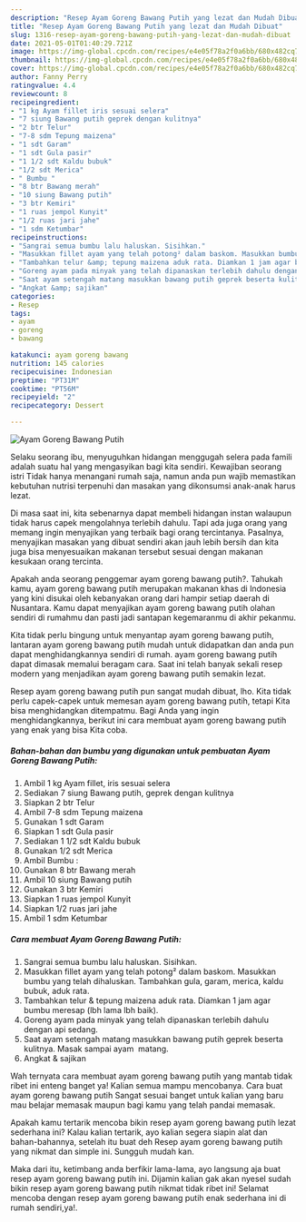 ```yaml
---
description: "Resep Ayam Goreng Bawang Putih yang lezat dan Mudah Dibuat"
title: "Resep Ayam Goreng Bawang Putih yang lezat dan Mudah Dibuat"
slug: 1316-resep-ayam-goreng-bawang-putih-yang-lezat-dan-mudah-dibuat
date: 2021-05-01T01:40:29.721Z
image: https://img-global.cpcdn.com/recipes/e4e05f78a2f0a6bb/680x482cq70/ayam-goreng-bawang-putih-foto-resep-utama.jpg
thumbnail: https://img-global.cpcdn.com/recipes/e4e05f78a2f0a6bb/680x482cq70/ayam-goreng-bawang-putih-foto-resep-utama.jpg
cover: https://img-global.cpcdn.com/recipes/e4e05f78a2f0a6bb/680x482cq70/ayam-goreng-bawang-putih-foto-resep-utama.jpg
author: Fanny Perry
ratingvalue: 4.4
reviewcount: 8
recipeingredient:
- "1 kg Ayam fillet iris sesuai selera"
- "7 siung Bawang putih geprek dengan kulitnya"
- "2 btr Telur"
- "7-8 sdm Tepung maizena"
- "1 sdt Garam"
- "1 sdt Gula pasir"
- "1 1/2 sdt Kaldu bubuk"
- "1/2 sdt Merica"
- " Bumbu "
- "8 btr Bawang merah"
- "10 siung Bawang putih"
- "3 btr Kemiri"
- "1 ruas jempol Kunyit"
- "1/2 ruas jari jahe"
- "1 sdm Ketumbar"
recipeinstructions:
- "Sangrai semua bumbu lalu haluskan. Sisihkan."
- "Masukkan fillet ayam yang telah potong² dalam baskom. Masukkan bumbu yang telah dihaluskan. Tambahkan gula, garam, merica, kaldu bubuk, aduk rata."
- "Tambahkan telur &amp; tepung maizena aduk rata. Diamkan 1 jam agar bumbu meresap (lbh lama lbh baik)."
- "Goreng ayam pada minyak yang telah dipanaskan terlebih dahulu dengan api sedang."
- "Saat ayam setengah matang masukkan bawang putih geprek beserta kulitnya. Masak sampai ayam  matang."
- "Angkat &amp; sajikan"
categories:
- Resep
tags:
- ayam
- goreng
- bawang

katakunci: ayam goreng bawang 
nutrition: 145 calories
recipecuisine: Indonesian
preptime: "PT31M"
cooktime: "PT56M"
recipeyield: "2"
recipecategory: Dessert

---
```



![Ayam Goreng Bawang Putih](https://img-global.cpcdn.com/recipes/e4e05f78a2f0a6bb/680x482cq70/ayam-goreng-bawang-putih-foto-resep-utama.jpg)

Selaku seorang ibu, menyuguhkan hidangan menggugah selera pada famili adalah suatu hal yang mengasyikan bagi kita sendiri. Kewajiban seorang istri Tidak hanya menangani rumah saja, namun anda pun wajib memastikan kebutuhan nutrisi terpenuhi dan masakan yang dikonsumsi anak-anak harus lezat.

Di masa  saat ini, kita sebenarnya dapat membeli hidangan instan walaupun tidak harus capek mengolahnya terlebih dahulu. Tapi ada juga orang yang memang ingin menyajikan yang terbaik bagi orang tercintanya. Pasalnya, menyajikan masakan yang dibuat sendiri akan jauh lebih bersih dan kita juga bisa menyesuaikan makanan tersebut sesuai dengan makanan kesukaan orang tercinta. 



Apakah anda seorang penggemar ayam goreng bawang putih?. Tahukah kamu, ayam goreng bawang putih merupakan makanan khas di Indonesia yang kini disukai oleh kebanyakan orang dari hampir setiap daerah di Nusantara. Kamu dapat menyajikan ayam goreng bawang putih olahan sendiri di rumahmu dan pasti jadi santapan kegemaranmu di akhir pekanmu.

Kita tidak perlu bingung untuk menyantap ayam goreng bawang putih, lantaran ayam goreng bawang putih mudah untuk didapatkan dan anda pun dapat menghidangkannya sendiri di rumah. ayam goreng bawang putih dapat dimasak memalui beragam cara. Saat ini telah banyak sekali resep modern yang menjadikan ayam goreng bawang putih semakin lezat.

Resep ayam goreng bawang putih pun sangat mudah dibuat, lho. Kita tidak perlu capek-capek untuk memesan ayam goreng bawang putih, tetapi Kita bisa menghidangkan ditempatmu. Bagi Anda yang ingin menghidangkannya, berikut ini cara membuat ayam goreng bawang putih yang enak yang bisa Kita coba.

<!--inarticleads1-->

##### Bahan-bahan dan bumbu yang digunakan untuk pembuatan Ayam Goreng Bawang Putih:

1. Ambil 1 kg Ayam fillet, iris sesuai selera
1. Sediakan 7 siung Bawang putih, geprek dengan kulitnya
1. Siapkan 2 btr Telur
1. Ambil 7-8 sdm Tepung maizena
1. Gunakan 1 sdt Garam
1. Siapkan 1 sdt Gula pasir
1. Sediakan 1 1/2 sdt Kaldu bubuk
1. Gunakan 1/2 sdt Merica
1. Ambil  Bumbu :
1. Gunakan 8 btr Bawang merah
1. Ambil 10 siung Bawang putih
1. Gunakan 3 btr Kemiri
1. Siapkan 1 ruas jempol Kunyit
1. Siapkan 1/2 ruas jari jahe
1. Ambil 1 sdm Ketumbar




<!--inarticleads2-->

##### Cara membuat Ayam Goreng Bawang Putih:

1. Sangrai semua bumbu lalu haluskan. Sisihkan.
1. Masukkan fillet ayam yang telah potong² dalam baskom. Masukkan bumbu yang telah dihaluskan. Tambahkan gula, garam, merica, kaldu bubuk, aduk rata.
1. Tambahkan telur &amp; tepung maizena aduk rata. Diamkan 1 jam agar bumbu meresap (lbh lama lbh baik).
1. Goreng ayam pada minyak yang telah dipanaskan terlebih dahulu dengan api sedang.
1. Saat ayam setengah matang masukkan bawang putih geprek beserta kulitnya. Masak sampai ayam  matang.
1. Angkat &amp; sajikan




Wah ternyata cara membuat ayam goreng bawang putih yang mantab tidak ribet ini enteng banget ya! Kalian semua mampu mencobanya. Cara buat ayam goreng bawang putih Sangat sesuai banget untuk kalian yang baru mau belajar memasak maupun bagi kamu yang telah pandai memasak.

Apakah kamu tertarik mencoba bikin resep ayam goreng bawang putih lezat sederhana ini? Kalau kalian tertarik, ayo kalian segera siapin alat dan bahan-bahannya, setelah itu buat deh Resep ayam goreng bawang putih yang nikmat dan simple ini. Sungguh mudah kan. 

Maka dari itu, ketimbang anda berfikir lama-lama, ayo langsung aja buat resep ayam goreng bawang putih ini. Dijamin kalian gak akan nyesel sudah bikin resep ayam goreng bawang putih nikmat tidak ribet ini! Selamat mencoba dengan resep ayam goreng bawang putih enak sederhana ini di rumah sendiri,ya!.

